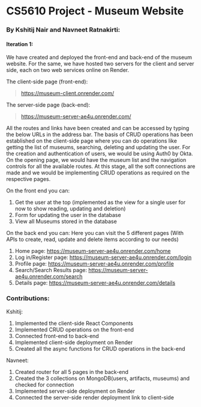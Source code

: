 # CS5610 Project - Museum Website

### By Kshitij Nair and Navneet Ratnakirti:

#### Iteration 1:
We have created and deployed the front-end and back-end of the museum website. For the same, we have hosted two servers for the client and server side, each on two web services online on Render.

The client-side page (front-end):
> https://museum-client.onrender.com/

The server-side page (back-end):
> https://museum-server-ae4u.onrender.com/

All the routes and links have been created and can be accessed by typing the below URLs in the address bar. The basis of CRUD operations has been established on the client-side page where you can do operations like getting the list of museums, searching, deleting and updating the user. For the creation and authentication of users, we would be using Auth0 by Okta.
On the opening page, we would have the museum list and the navigation controls for all the available routes. At this stage, all the soft connections are made and we would be implementing CRUD operations as required on the respective pages.


On the front end you can:
1. Get the user at the top (implemented as the view for a single user for now to show reading, updating and deletion)
2. Form for updating the user in the database
3. View all Museums stored in the database

On the back end you can:
Here you can visit the 5 different pages (With APIs to create, read, update and delete items according to our needs)
1. Home page: https://museum-server-ae4u.onrender.com/home
2. Log in/Register page: https://museum-server-ae4u.onrender.com/login
3. Profile page: https://museum-server-ae4u.onrender.com/profile
4. Search/Search Results page: https://museum-server-ae4u.onrender.com/search
5. Details page: https://museum-server-ae4u.onrender.com/details

### Contributions:

Kshitij:
1. Implemented the client-side React Components
2. Implemented CRUD operations on the front-end
3. Connected front-end to back-end
4. Implemented client-side deployment on Render
5. Created all the async functions for CRUD operations in the back-end

Navneet:
1. Created router for all 5 pages in the back-end
2. Created the 3 collections on MongoDB(users, artifacts, museums) and checked for connection
3. Implemented server-side deployment on Render
4. Connected the server-side render deployment link to client-side
